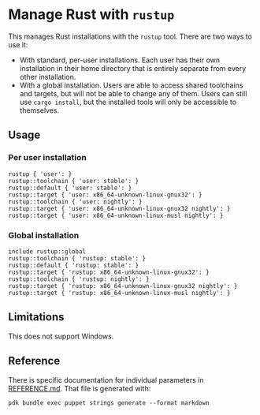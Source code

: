 # Manage Rust with `rustup`

This manages Rust installations with the `rustup` tool. There are two ways to
use it:

  * With standard, per-user installations. Each user has their own installation
    in their home directory that is entirely separate from every other
    installation.
  * With a global installation. Users are able to access shared toolchains and
    targets, but will not be able to change any of them. Users can still use
    `cargo install`, but the installed tools will only be accessible to
    themselves.

## Usage

### Per user installation

~~~ puppet
rustup { 'user': }
rustup::toolchain { 'user: stable': }
rustup::default { 'user: stable': }
rustup::target { 'user: x86_64-unknown-linux-gnux32': }
rustup::toolchain { 'user: nightly': }
rustup::target { 'user: x86_64-unknown-linux-gnux32 nightly': }
rustup::target { 'user: x86_64-unknown-linux-musl nightly': }
~~~

### Global installation

~~~ puppet
include rustup::global
rustup::toolchain { 'rustup: stable': }
rustup::default { 'rustup: stable': }
rustup::target { 'rustup: x86_64-unknown-linux-gnux32': }
rustup::toolchain { 'rustup: nightly': }
rustup::target { 'rustup: x86_64-unknown-linux-gnux32 nightly': }
rustup::target { 'rustup: x86_64-unknown-linux-musl nightly': }
~~~

## Limitations

This does not support Windows.

## Reference

There is specific documentation for individual parameters in
[REFERENCE.md](REFERENCE.md). That file is generated with:

~~~
pdk bundle exec puppet strings generate --format markdown
~~~
